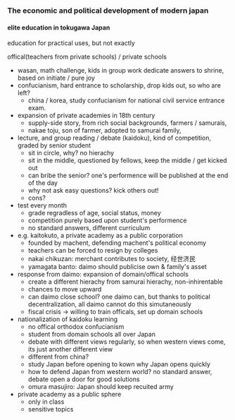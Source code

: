 ### The economic and political development of modern japan

#### elite education in tokugawa Japan

education for practical uses, but not exactly

offical(teachers from private schools) / private schools
- wasan, math challenge, kids in group work dedicate answers to shrine, based on initiate / pure joy
- confucianism, hard entrance to scholarship, drop kids out, so who are left?
    - china / korea, study confucianism for national civil service entrance exam.
- expansion of private academies in 18th century
    - supply-side story, from rich social backgrounds, farmers / samurais,
    - nakae toju, son of farmer, adopted to samurai family,
- lecture, and group reading / debate (kaidoku), kind of competition, graded by senior student
    - sit in circle, why? no hierachy
    - sit in the middle, questioned by fellows, keep the middle / get kicked out
    - can bribe the senior? one's performence will be published at the end of the day
    - why not ask easy questions? kick others out!
    - cons?
- test every month
    - grade regradless of age, social status, money
    - competition purely based upon student's performence
    - no standard answers, different curriculum
- e.g. kaitokuto, a private academy as a public corporation
    - founded by machent, defending machent's political economy
    - teachers can be forced to resign by colleges
    - nakai chikuzan: merchant contributes to society, 经世济民
    - yamagata banto: daimo should publicise own & family's asset
- response from daimo: expansion of domain/offical schools
    - create a different hierachy from samurai hierachy, non-inhirentable
    - chances to move upward
    - can daimo close school? one daimo can, but thanks to political decentralization, all daimo cannot do this simutaneously
    - fiscal crisis -> willing to train officals, set up domain schools
- nationalization of kaidoku learning
    - no offical orthodox confucianism
    - student from domain schools all over Japan
    - debate with different views regularly, so when western views come, its just another different view
    - different from china?
    - study Japan before opening to kown why Japan opens quickly
    - how to defend Japan from western world? no standard answer, debate open a door for good solutions
    - omura masujiro: Japan should keep recuited army
- private academy as a public sphere
    - only in class
    - sensitive topics
